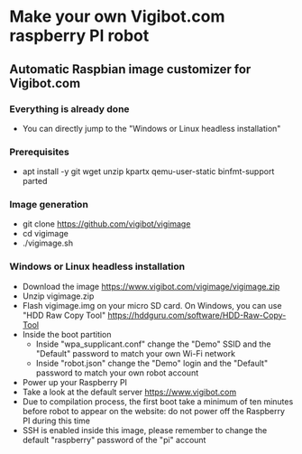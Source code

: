 # Make your own Vigibot.com raspberry PI robot

## Automatic Raspbian image customizer for Vigibot.com

### Everything is already done

- You can directly jump to the "Windows or Linux headless installation"

### Prerequisites

- apt install -y git wget unzip kpartx qemu-user-static binfmt-support parted

### Image generation

- git clone https://github.com/vigibot/vigimage
- cd vigimage
- ./vigimage.sh

### Windows or Linux headless installation

- Download the image https://www.vigibot.com/vigimage/vigimage.zip
- Unzip vigimage.zip
- Flash vigimage.img on your micro SD card. On Windows, you can use "HDD Raw Copy Tool" https://hddguru.com/software/HDD-Raw-Copy-Tool
- Inside the boot partition
  - Inside "wpa_supplicant.conf" change the "Demo" SSID and the "Default" password to match your own Wi-Fi network
  - Inside "robot.json" change the "Demo" login and the "Default" password to match your own robot account
- Power up your Raspberry PI
- Take a look at the default server https://www.vigibot.com
- Due to compilation process, the first boot take a minimum of ten minutes before robot to appear on the website: do not power off the Raspberry PI during this time
- SSH is enabled inside this image, please remember to change the default "raspberry" password of the "pi" account

